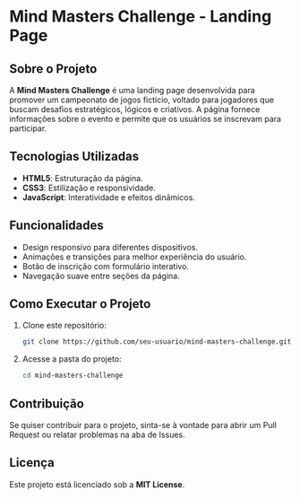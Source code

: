# Mind Masters Challenge - Landing Page

## Sobre o Projeto

A **Mind Masters Challenge** é uma landing page desenvolvida para promover um campeonato de jogos fictício, voltado para jogadores que buscam desafios estratégicos, lógicos e criativos. A página fornece informações sobre o evento e permite que os usuários se inscrevam para participar.

## Tecnologias Utilizadas

- **HTML5**: Estruturação da página.
- **CSS3**: Estilização e responsividade.
- **JavaScript**: Interatividade e efeitos dinâmicos.

## Funcionalidades

- Design responsivo para diferentes dispositivos.
- Animações e transições para melhor experiência do usuário.
- Botão de inscrição com formulário interativo.
- Navegação suave entre seções da página.

## Como Executar o Projeto

1. Clone este repositório:
   ```bash
   git clone https://github.com/seu-usuario/mind-masters-challenge.git
   ```
2. Acesse a pasta do projeto:
   ```bash
   cd mind-masters-challenge
   ```

## Contribuição

Se quiser contribuir para o projeto, sinta-se à vontade para abrir um Pull Request ou relatar problemas na aba de Issues.

## Licença

Este projeto está licenciado sob a **MIT License**.

